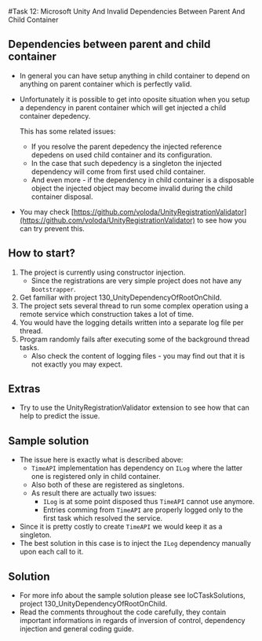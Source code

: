 #Task 12: Microsoft Unity And Invalid Dependencies Between Parent And Child Container

## Dependencies between parent and child container

* In general you can have setup anything in child container to depend on
  anything on parent container which is perfectly valid.
* Unfortunately it is possible to get into oposite situation when you setup
  a dependency in parent container which will get injected a child container
  depedency.

  This has some related issues:

  * If you resolve the parent depedency the injected reference depedens on used
    child container and its configuration.
  * In the case that such depedency is a singleton the injected dependency will
    come from first used child container.
  * And even more - if the dependency in child container is a disposable object
    the injected object may become invalid during the child container disposal.

* You may check [https://github.com/voloda/UnityRegistrationValidator](https://github.com/voloda/UnityRegistrationValidator)
  to see how you can try prevent this.

## How to start?

1. The project is currently using constructor injection.
   * Since the registrations are very simple project does not have 
     any ```Bootstrapper```.
2. Get familiar with project 130_UnityDependencyOfRootOnChild.
3. The project sets several thread to run some complex operation using a remote
   service which construction takes a lot of time.
4. You would have the logging details written into a separate log file per 
   thread.
5. Program randomly fails after executing some of the background thread tasks.
   * Also check the content of logging files - you may find out that it is not
     exactly you may expect.

## Extras

* Try to use the UnityRegistrationValidator extension to see how that can help
  to predict the issue.

## Sample solution

* The issue here is exactly what is described above:
  * ```TimeAPI``` implementation has dependency on ```ILog``` where the latter
    one is registered only in child container.
  * Also both of these are registered as singletons.
  * As result there are actually two issues:
    * ```ILog``` is at some point disposed thus ```TimeAPI``` cannot use 
	  anymore.
	* Entries comming from ```TimeAPI``` are properly logged only to the first
	  task which resolved the service.
* Since it is pretty costly to create ```TimeAPI``` we would keep it as 
  a singleton.
* The best solution in this case is to inject the ```ILog``` dependency 
  manually upon each call to it.

## Solution

* For more info about the sample solution please see IoCTaskSolutions, project
  130_UnityDependencyOfRootOnChild.
* Read the comments throughout the code carefully, they contain important 
  informations in regards of inversion of control, dependency injection and 
  general coding guide.
